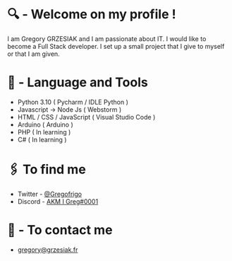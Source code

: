 # 🔍 - Welcome on my profile !

I am Gregory GRZESIAK and I am passionate about IT. I would like to become a Full Stack developer. I set up a small project that I give to myself or that I am given.

# 📀 - Language and Tools

- Python 3.10 ( Pycharm / IDLE Python )
- Javascript -> Node Js ( Webstorm )
- HTML / CSS / JavaScript ( Visual Studio Code )
- Arduino ( Arduino )
- PHP ( In learning )
- C# ( In learning )

# 🖇️ To find me
- Twitter - [@Gregofrigo](https://twitter.com/gregofrigo)
- Discord - [AKM I Greg#0001](https://discord.gg/VtXPpqXMZF)


# 📩 - To contact me
- [gregory@grzesiak.fr](mailto:gregory@grzesiak.fr)
